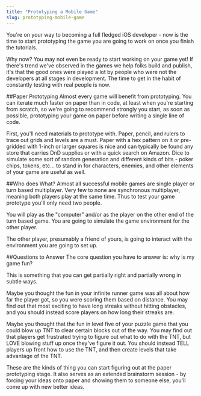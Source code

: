 ```yaml
---
title: "Prototyping a Mobile Game"
slug: prototyping-mobile-game
---     
```


You're on your way to becoming a full fledged iOS developer - now is the time to start prototyping the game you are going to work on once you finish the tutorials.

Why now? You may not even be ready to start working on your game yet! If there's trend we've observed in the games we help folks build and publish, it's that the good ones were played a lot by people who were not the developers at all stages in development. The time to get in the habit of constantly testing with real people is now.

##Paper Prototyping
Almost every game will benefit from prototyping. You can iterate much faster on paper than in code, at least when you're starting from scratch, so we're going to recommend strongly you start, as soon as possible, prototyping your game on paper before writing a single line of code.

First, you'll need materials to prototype with. Paper, pencil, and rulers to trace out grids and levels are a must. Paper with a hex pattern on it or pre-gridded with 1-inch or larger squares is nice and can typically be found any store that carries DnD supplies or with a quick search on Amazon. Dice to simulate some sort of random generation and different kinds of bits - poker chips, tokens, etc... to stand in for characters, enemies, and other elements of your game are useful as well.

##Who does What?
Almost all successful mobile games are single player or turn based multiplayer. Very few to none are synchronous multiplayer, meaning both players play at the same time. Thus to test your game prototype you'll only need two people.

You will play as the "computer" and/or as the player on the other end of the turn based game. You are going to simulate the game environment for the other player.

The other player, presumably a friend of yours, is going to interact with the environment you are going to set up.

##Questions to Answer
The core question you have to answer is: why is my game fun?

This is something that you can get partially right and partially wrong in subtle ways.

Maybe you thought the fun in your infinite runner game was all about how far the player got, so you were scoring them based on distance. You may find out that most exciting to have long streaks without hitting obstacles, and you should instead score players on how long their streaks are.

Maybe you thought that the fun in level five of your puzzle game that you could blow up TNT to clear certain blocks out of the way. You may find out that players get frustrated trying to figure out what to do with the TNT, but LOVE blowing stuff up once they've figure it out. You should instead TELL players up front how to use the TNT, and then create levels that take advantage of the TNT.

These are the kinds of thing you can start figuring out at the paper prototyping stage. It also serves as an extended brainstorm session - by forcing your ideas onto paper and showing them to someone else, you'll come up with new better ideas.
